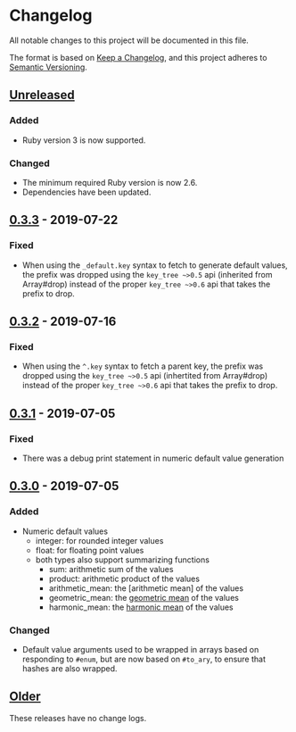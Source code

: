 # Changelog
All notable changes to this project will be documented in this file.

The format is based on [Keep a Changelog](https://keepachangelog.com/en/1.0.0/),
and this project adheres to [Semantic Versioning](https://semver.org/spec/v2.0.0.html).

## [Unreleased]

### Added

- Ruby version 3 is now supported.

### Changed

- The minimum required Ruby version is now 2.6.
- Dependencies have been updated.


## [0.3.3] - 2019-07-22

### Fixed

- When using the `_default.key` syntax to fetch to generate default values,
  the prefix was dropped using the `key_tree ~>0.5` api (inherited from
  Array#drop) instead of the proper `key_tree ~>0.6` api that takes the prefix
  to drop.


## [0.3.2] - 2019-07-16

### Fixed

- When using the `^.key` syntax to fetch a parent key, the prefix was
  dropped using the `key_tree ~>0.5` api (inhertited from Array#drop)
  instead of the proper `key_tree ~>0.6` api that takes the prefix to drop.


## [0.3.1] - 2019-07-05

### Fixed

- There was a debug print statement in numeric default value generation


## [0.3.0] - 2019-07-05

### Added
- Numeric default values
  - integer: for rounded integer values
  - float: for floating point values
  - both types also support summarizing functions
  	- sum: arithmetic sum of the values
  	- product: arithmetic product of the values
  	- arithmetic_mean: the [arithmetic mean] of the values
  	- geometric_mean: the [geometric mean] of the values
  	- harmonic_mean: the [harmonic mean] of the values

[arithmethic mean]: https://en.wikipedia.org/wiki/Mean#Arithmetic_mean_(AM)
[geometric mean]: https://en.wikipedia.org/wiki/Mean#Geometric_mean_(GM)
[harmonic mean]: https://en.wikipedia.org/wiki/Mean#Harmonic_mean_(HM)

### Changed
- Default value arguments used to be wrapped in arrays based on responding
  to `#enum`, but are now based on `#to_ary`, to ensure that hashes are also
  wrapped.


## [Older]
These releases have no change logs.


[Unreleased]: https://github.com/notCalle/ruby-dagger/compare/v0.3.3..HEAD
[0.3.3]: https://github.com/notCalle/ruby-dagger/compare/v0.3.2..v0.3.3
[0.3.2]: https://github.com/notCalle/ruby-dagger/compare/v0.3.1..v0.3.2
[0.3.1]: https://github.com/notCalle/ruby-dagger/compare/v0.3.0..v0.3.1
[0.3.0]: https://github.com/notCalle/ruby-dagger/compare/v0.2.1..v0.3.0
[Older]: https://github.com/notCalle/ruby-dagger/releases/tag/v0.2.1
